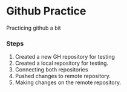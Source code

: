 # Github Practice

Practicing github a bit

### Steps

1. Created a new GH repository for testing
2. Created a local repository for testing.
3. Connecting both repositories
4. Pushed changes to remote repository.
5. Making changes on the remote repository.
